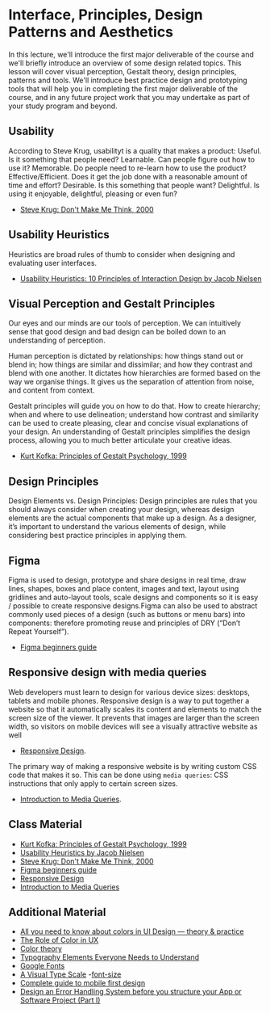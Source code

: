 # Interface, Principles, Design Patterns and Aesthetics

In this lecture, we'll introduce the first major deliverable of the course and we'll briefly introduce an overview of some design related topics. This lesson will cover visual perception, Gestalt theory, design principles, patterns and tools. We'll introduce best practice design and prototyping tools that will help you in completing the first major deliverable of the course, and in any future project work that you may undertake as part of your study program and beyond.

## Usability

According to Steve Krug, usabilityt is a quality that makes a product:
Useful. Is it something that people need?
Learnable. Can people figure out how to use it?
Memorable. Do people need to re-learn how
to use the product?
Effective/Efficient. Does it get the job done with a
reasonable amount of time and
effort?
Desirable. Is this something that people
want?
Delightful. Is using it enjoyable, delightful,
pleasing or even fun?

- [Steve Krug: Don't Make Me Think, 2000](https://en.wikipedia.org/wiki/Don%27t_Make_Me_Think)

## Usability Heuristics

Heuristics are broad rules of thumb to consider when
designing and evaluating user interfaces. 

- [Usability Heuristics: 10 Principles of Interaction Design by Jacob Nielsen](https://www.nngroup.com/articles/ten-usability-heuristics/)

## Visual Perception and Gestalt Principles

Our eyes and our minds are our tools of perception. We can intuitively sense that good design and bad design can be
boiled down to an understanding of perception.
 
Human perception is dictated by relationships: how things stand out or blend in; how things are similar and dissimilar; and how they
contrast and blend with one another. It dictates how hierarchies are formed based on the way we organise things. It gives us the 
separation of attention from noise, and content from context.

Gestalt principles will guide you on how to do that. How to create hierarchy; when and where to use delineation;
understand how contrast and similarity can be used to create pleasing, clear and concise visual explanations of your design.
An understanding of Gestalt principles simplifies the design process, allowing you to much better articulate your creative ideas.

- [Kurt Kofka: Principles of Gestalt Psychology, 1999](https://books.google.dk/books/about/Principles_of_Gestalt_Psychology.html?id=cLnqI3dvi4kC&redir_esc=y)

## Design Principles

Design Elements vs. Design Principles: Design principles are rules that you should always consider when creating your design, whereas design elements are the actual components that make up a design. As a designer, it’s important to understand the various elements of design, while considering best practice principles in applying them. 

## Figma 

Figma is used to design, prototype and share designs in real time, draw lines, shapes, boxes and place content, images and text, layout using gridlines and auto-layout tools, scale designs and components so it is easy / possible to create responsive designs.Figma can also be used to abstract commonly used pieces of a design (such as buttons or menu bars) into components: therefore promoting reuse and principles of DRY (“Don’t Repeat Yourself”).
- [Figma beginners guide](https://help.figma.com/article/116-getting-started)

## Responsive design with media queries

Web developers must learn to design for various device sizes: desktops, tablets and mobile phones. Responsive design is a way to put together a website so that it automatically scales its content and elements to match the screen size of the viewer. It prevents that images are larger than the screen width, so visitors on mobile devices will see a visually attractive website as well

- [Responsive Design](https://internetingishard.com/html-and-css/responsive-design/).

The primary way of making a responsive website is by writing custom CSS code that makes it so. This can be done using `media queries`: CSS instructions that only apply to certain screen sizes.

- [Introduction to Media Queries](https://varvy.com/mobile/media-queries.html).


## Class Material
- [Kurt Kofka: Principles of Gestalt Psychology, 1999](https://books.google.dk/books/about/Principles_of_Gestalt_Psychology.html?id=cLnqI3dvi4kC&redir_esc=y)
- [Usability Heuristics by Jacob Nielsen](https://www.nngroup.com/articles/ten-usability-heuristics/)
- [Steve Krug: Don't Make Me Think, 2000](https://en.wikipedia.org/wiki/Don%27t_Make_Me_Think)
- [Figma beginners guide](https://help.figma.com/article/116-getting-started)
-  [Responsive Design](https://internetingishard.com/html-and-css/responsive-design/)
- [Introduction to Media Queries](https://varvy.com/mobile/media-queries.html)

## Additional Material

- [All you need to know about colors in UI Design — theory & practice](https://uxdesign.cc/all-you-need-to-know-about-colors-in-ui-design-theory-practice-235179712522)
- [The Role of Color in UX](https://www.toptal.com/designers/ux/color-in-ux)
- [Color theory](https://en.wikipedia.org/wiki/Color_theory)
- [Typography Elements Everyone Needs to Understand](https://medium.com/gravitdesigner/typography-elements-everyone-needs-to-understand-5fdea82f470d)
- [Google Fonts](https://fonts.google.com/)
- [A Visual Type Scale](https://type-scale.com/)
-[font-size](https://css-tricks.com/almanac/properties/f/font-size/)
- [Complete guide to mobile first design](https://www.justinmind.com/blog/complete-guide-to-mobile-first-design/)
- [Design an Error Handling System before you structure your App or Software Project (Part I)](https://medium.com/lattice-product-development/design-an-error-handling-system-before-you-structure-your-app-or-software-project-part-i-efe6a1674628)